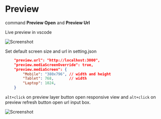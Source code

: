 # Preview

command **Preview Open** and **Preview Url**

Live preview in vscode

![Screenshot](https://raw.githubusercontent.com/jabed-dev/vscode-preview/main/.github/Screenshot-1.png)

Set default screen size and url in setting.json
```json
    "preview.url": "http://localhost:3000",
	"preview.mediaScreenOverride": true,
    "preview.mediaScreen": {
        "Mobile": "380x796", // width and height
        "Tablet": 768,       // width
        "Laptop": 1024, 
    }
```

`alt+click` on preview layer button open responsive view and `alt+click` on preview refresh button open url input box.

![Screenshot](https://raw.githubusercontent.com/jabed-dev/vscode-preview/main/.github/Screenshot-2.png)